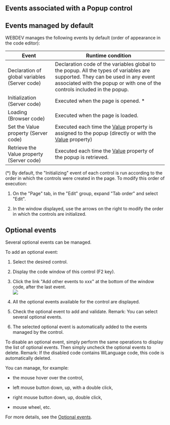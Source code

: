 
## Events associated with a Popup control
			

<a name="NOTE1"></a>
<a name="NOTE1_1"></a>


## Events managed by default
<a name="events_managed_default_ELTTEXTE000131"></a>
WEBDEV manages the following events by default (order of appearance in the code editor):

| Event | Runtime condition |
| --- | --- |
| Declaration of global variables (Server code) | Declaration code of the variables global to the popup. All the types of variables are supported. They can be used in any event associated with the popup or with one of the controls included in the popup. |
| Initialization (Server code) | Executed when the page is opened. \* |
| Loading (Browser code) | Executed when the page is loaded. |
| Set the Value property (Server code) | Executed each time the [Value](../Proprietes/2510130.md) property is assigned to the popup (directly or with the [Value](../Proprietes/2510130.md) property) |
| Retrieve the Value property (Server code) | Executed each time the [Value](../Proprietes/2510130.md) property of the popup is retrieved. |


(\*) By default, the "Initializing" event of each control is run according to the order in which the controls were created in the page. To modify this order of execution: 

1. On the "Page" tab, in the "Edit" group, expand "Tab order" and select "Edit". 

2. In the window displayed, use the arrows on the right to modify the order in which the controls are initialized.








<a name="NOTE2"></a>
<a name="NOTE2_1"></a>


## Optional events
<a name="optional_events_ELTTEXTE000155"></a>
Several optional events can be managed.

To add an optional event:

1. Select the desired control.

2. Display the code window of this control (F2 key).

3. Click the link "Add other events to xxx" at the bottom of the window code, after the last event.  <br>![](https://doc.pcsoft.fr/en-US/images/image.awp?langid=3&name=Traitements_optionnels_WD_OK%20-%20HC%20N%B0001.gif)


4. All the optional events available for the control are displayed. 

5. Check the optional event to add and validate. 
	Remark: You can select several optional events. 

6. The selected optional event is automatically added to the events managed by the control.




To disable an optional event, simply perform the same operations to display the list of optional events. Then simply uncheck the optional events to delete. 
Remark: If the disabled code contains WLanguage code, this code is automatically deleted.

You can manage, for example:

- the mouse hover over the control,

- left mouse button down, up, with a double click,

- right mouse button down, up, double click, 

- mouse wheel, etc.




For more details, see the [Optional events](../WDChamp/1014004.md).


